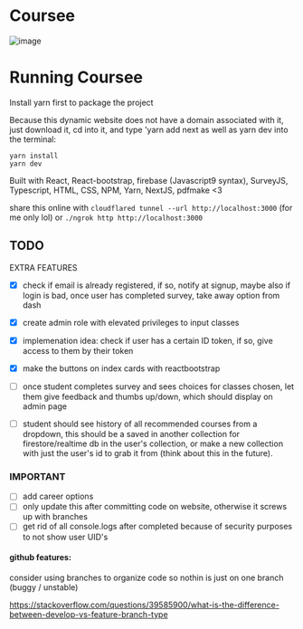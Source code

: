 # Coursee

![image](https://user-images.githubusercontent.com/37818919/222242389-c5afd4cf-2130-469b-a7d4-97b7543f26cf.png)

# Running Coursee

Install yarn first to package the project

Because this dynamic website does not have a domain associated with it, just download it, cd into it, and type 'yarn add next as well as yarn dev into the terminal:

```
yarn install
yarn dev
```

Built with React, React-bootstrap, firebase (Javascript9 syntax), SurveyJS, Typescript, HTML, CSS, NPM, Yarn, NextJS, pdfmake <3

share this online with `cloudflared tunnel --url http://localhost:3000` (for me only lol)
or
`./ngrok http http://localhost:3000`

## TODO

EXTRA FEATURES

- [x] check if email is already registered, if so, notify at signup, maybe also if login is bad, once user has completed survey, take away option from dash

- [x] create admin role with elevated privileges to input classes

- [x] implemenation idea: check if user has a certain ID token, if so, give access to them by their token

- [x] make the buttons on index cards with reactbootstrap

- [ ] once student completes survey and sees choices for classes chosen, let them give feedback and thumbs up/down, which should display on admin page

- [ ] student should see history of all recommended courses from a dropdown, this should be a saved in another collection for firestore/realtime db in the user's collection, or make a new collection with just the user's id to grab it from (think about this in the future).

### IMPORTANT

- [ ] add career options
- [ ] only update this after committing code on website, otherwise it screws up with branches
- [ ] get rid of all console.logs after completed because of security purposes to not show user UID's

#### github features:

consider using branches to organize code so nothin is just on one branch (buggy / unstable)

https://stackoverflow.com/questions/39585900/what-is-the-difference-between-develop-vs-feature-branch-type
